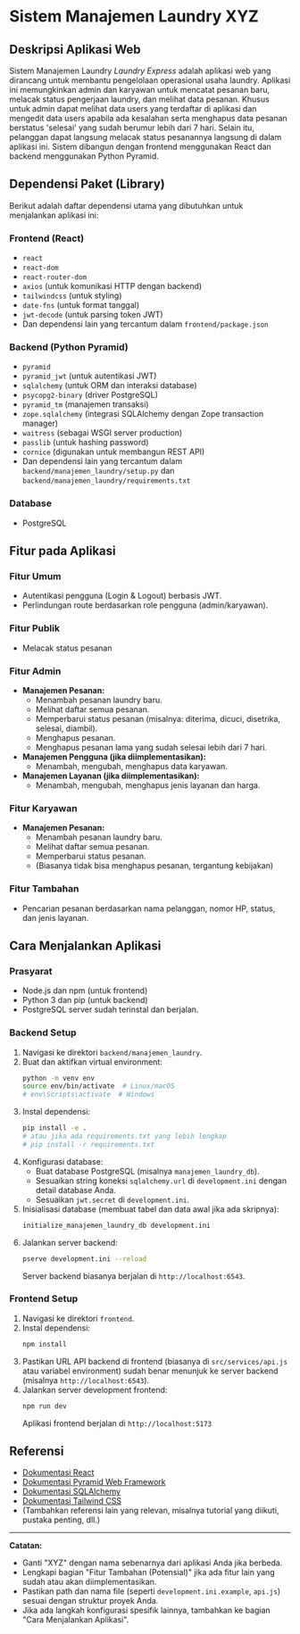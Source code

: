 # Sistem Manajemen Laundry XYZ

## Deskripsi Aplikasi Web

Sistem Manajemen Laundry _Laundry Express_ adalah aplikasi web yang dirancang untuk membantu pengelolaan operasional usaha laundry. Aplikasi ini memungkinkan admin dan karyawan untuk mencatat pesanan baru, melacak status pengerjaan laundry, dan melihat data pesanan. Khusus untuk admin dapat melihat data users yang terdaftar di aplikasi dan mengedit data users apabila ada kesalahan serta menghapus data pesanan berstatus 'selesai' yang sudah berumur lebih dari 7 hari. Selain itu, pelanggan dapat langsung melacak status pesanannya langsung di dalam aplikasi ini. Sistem dibangun dengan frontend menggunakan React dan backend menggunakan Python Pyramid.

## Dependensi Paket (Library)

Berikut adalah daftar dependensi utama yang dibutuhkan untuk menjalankan aplikasi ini:

### Frontend (React)

- `react`
- `react-dom`
- `react-router-dom`
- `axios` (untuk komunikasi HTTP dengan backend)
- `tailwindcss` (untuk styling)
- `date-fns` (untuk format tanggal)
- `jwt-decode` (untuk parsing token JWT)
- Dan dependensi lain yang tercantum dalam `frontend/package.json`

### Backend (Python Pyramid)

- `pyramid`
- `pyramid_jwt` (untuk autentikasi JWT)
- `sqlalchemy` (untuk ORM dan interaksi database)
- `psycopg2-binary` (driver PostgreSQL)
- `pyramid_tm` (manajemen transaksi)
- `zope.sqlalchemy` (integrasi SQLAlchemy dengan Zope transaction manager)
- `waitress` (sebagai WSGI server production)
- `passlib` (untuk hashing password)
- `cornice` (digunakan untuk membangun REST API)
- Dan dependensi lain yang tercantum dalam `backend/manajemen_laundry/setup.py` dan `backend/manajemen_laundry/requirements.txt`

### Database

- PostgreSQL

## Fitur pada Aplikasi

### Fitur Umum

- Autentikasi pengguna (Login & Logout) berbasis JWT.
- Perlindungan route berdasarkan role pengguna (admin/karyawan).

### Fitur Publik

- Melacak status pesanan

### Fitur Admin

- **Manajemen Pesanan:**
  - Menambah pesanan laundry baru.
  - Melihat daftar semua pesanan.
  - Memperbarui status pesanan (misalnya: diterima, dicuci, disetrika, selesai, diambil).
  - Menghapus pesanan.
  - Menghapus pesanan lama yang sudah selesai lebih dari 7 hari.
- **Manajemen Pengguna (jika diimplementasikan):**
  - Menambah, mengubah, menghapus data karyawan.
- **Manajemen Layanan (jika diimplementasikan):**
  - Menambah, mengubah, menghapus jenis layanan dan harga.

### Fitur Karyawan

- **Manajemen Pesanan:**
  - Menambah pesanan laundry baru.
  - Melihat daftar semua pesanan.
  - Memperbarui status pesanan.
  - (Biasanya tidak bisa menghapus pesanan, tergantung kebijakan)

### Fitur Tambahan

- Pencarian pesanan berdasarkan nama pelanggan, nomor HP, status, dan jenis layanan.

## Cara Menjalankan Aplikasi

### Prasyarat

- Node.js dan npm (untuk frontend)
- Python 3 dan pip (untuk backend)
- PostgreSQL server sudah terinstal dan berjalan.

### Backend Setup

1.  Navigasi ke direktori `backend/manajemen_laundry`.
2.  Buat dan aktifkan virtual environment:
    ```bash
    python -m venv env
    source env/bin/activate  # Linux/macOS
    # env\Scripts\activate  # Windows
    ```
3.  Instal dependensi:
    ```bash
    pip install -e .
    # atau jika ada requirements.txt yang lebih lengkap
    # pip install -r requirements.txt
    ```
4.  Konfigurasi database:
    - Buat database PostgreSQL (misalnya `manajemen_laundry_db`).
    - Sesuaikan string koneksi `sqlalchemy.url` di `development.ini` dengan detail database Anda.
    - Sesuaikan `jwt.secret` di `development.ini`.
5.  Inisialisasi database (membuat tabel dan data awal jika ada skripnya):
    ```bash
    initialize_manajemen_laundry_db development.ini
    ```
6.  Jalankan server backend:
    ```bash
    pserve development.ini --reload
    ```
    Server backend biasanya berjalan di `http://localhost:6543`.

### Frontend Setup

1.  Navigasi ke direktori `frontend`.
2.  Instal dependensi:
    ```bash
    npm install
    ```
3.  Pastikan URL API backend di frontend (biasanya di `src/services/api.js` atau variabel environment) sudah benar menunjuk ke server backend (misalnya `http://localhost:6543`).
4.  Jalankan server development frontend:
    ```bash
    npm run dev
    ```
    Aplikasi frontend berjalan di `http://localhost:5173`

## Referensi

- [Dokumentasi React](https://reactjs.org/docs/getting-started.html)
- [Dokumentasi Pyramid Web Framework](https://docs.pylonsproject.org/projects/pyramid/en/latest/)
- [Dokumentasi SQLAlchemy](https://docs.sqlalchemy.org/en/14/)
- [Dokumentasi Tailwind CSS](https://tailwindcss.com/docs)
- (Tambahkan referensi lain yang relevan, misalnya tutorial yang diikuti, pustaka penting, dll.)

---

**Catatan:**

- Ganti "XYZ" dengan nama sebenarnya dari aplikasi Anda jika berbeda.
- Lengkapi bagian "Fitur Tambahan (Potensial)" jika ada fitur lain yang sudah atau akan diimplementasikan.
- Pastikan path dan nama file (seperti `development.ini.example`, `api.js`) sesuai dengan struktur proyek Anda.
- Jika ada langkah konfigurasi spesifik lainnya, tambahkan ke bagian "Cara Menjalankan Aplikasi".
